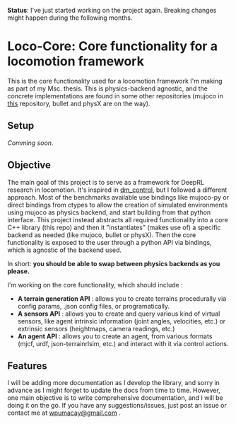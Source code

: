 **Status**: I've just started working on the project again. Breaking changes might happen during the following months.

# Loco-Core: Core functionality for a locomotion framework

This is the core functionality used for a locomotion framework I'm making
as part of my Msc. thesis. This is physics-backend agnostic, and the concrete
implementations are found in some other repositories (mujoco in [this](https://github.com/wpumacay/tysocMjc)
repository, bullet and physX are on the way).

## Setup
*Comming soon*.

## Objective

The main goal of this project is to serve as a framework for DeepRL research in 
locomotion. It's inspired in [dm_control](https://github.com/deepmind/dm_control), but 
I followed a different approach. Most of the benchmarks available use bindings like 
mujoco-py or direct bindings from ctypes to allow the creation of simulated environments using 
mujoco as physics backend, and start building from that python interface. This project instead
abstracts all required functionality into a core C++ library (this repo) and then it "instantiates"
(makes use of) a specific backend as needed (like mujoco, bullet or physX). Then the core
functionality is exposed to the user through a python API via bindings, which is agnostic of the
backend used.

In short: **you should be able to swap between physics backends as you please.**

I'm working on the core functionality, which should include :

* **A terrain generation API** : allows you to create terrains procedurally via config params, .json config files, or programatically.
* **A sensors API** : allows you to create and query various kind of virtual sensors, like agent intrinsic information (joint angles, velocities, etc.) or extrinsic sensors (heightmaps, camera readings, etc.)
* **An agent API** : allows you to create an agent, from various formats (mjcf, urdf, json-terrainrlsim, etc.) and interact with it via control actions.

## Features

I will be adding more documentation as I develop the library, and sorry in advance as 
I might forget to update the docs from time to time. However, one main objective is 
to write comprehensive documentation, and I will be doing it on the go. If you have any 
suggestions/issues, just post an issue or contact me at wpumacay@gmail.com .
